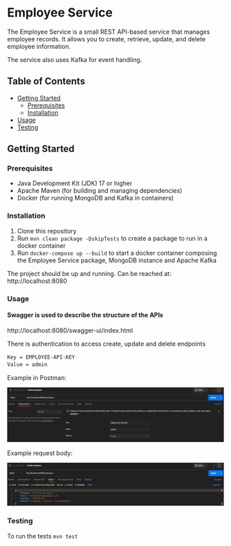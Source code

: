 # Employee Service

The Employee Service is a small REST API-based service that manages employee
records. It allows you to create, retrieve, update, and delete employee 
information. 

The service also uses Kafka for event handling.

## Table of Contents

- [Getting Started](#getting-started)
    - [Prerequisites](#prerequisites)
    - [Installation](#installation)
- [Usage](#usage)
- [Testing](#testing)

## Getting Started

### Prerequisites

- Java Development Kit (JDK) 17 or higher
- Apache Maven (for building and managing dependencies)
- Docker (for running MongoDB and Kafka in containers)

### Installation

1. Clone this repository
2. Run  ` mvn clean package -DskipTests ` to create a package to run 
in a docker container
3. Run `docker-compose up --build` to start a docker container composing
the Employee Service package, MongoDB instance and Apache Kafka

The project should be up and running.
Can be reached at:
http://localhost:8080

### Usage

#### Swagger is used to describe the structure of the APIs
http://localhost:8080/swagger-ui/index.html

There is authentication to access create, update and delete endpoints

```sh 
Key = EMPLOYEE-API-KEY
Value = admin
```


Example in Postman:

![img.png](src/main/resources/static/img/apiauth.png)

Example request body:

![img.png](src/main/resources/static/img/requestbody.png)

### Testing
To run the tests `mvn test`
